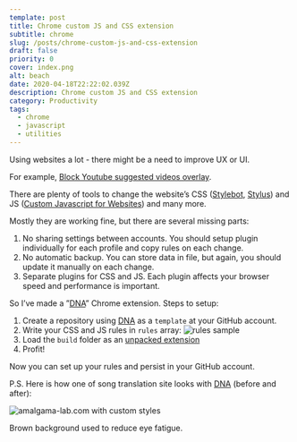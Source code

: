 ```yaml
---
template: post
title: Chrome custom JS and CSS extension
subtitle: chrome
slug: /posts/chrome-custom-js-and-css-extension
draft: false
priority: 0
cover: index.png
alt: beach
date: 2020-04-18T22:22:02.039Z
description: Chrome custom JS and CSS extension
category: Productivity
tags:
  - chrome
  - javascript
  - utilities
---
```


Using websites a lot - there might be a need to improve UX or UI.

For example, [Block Youtube suggested videos overlay](/posts/block-youtube-suggested-videos-overlay).

There are plenty of tools to change the website’s CSS ([Stylebot](https://chrome.google.com/webstore/detail/stylebot/oiaejidbmkiecgbjeifoejpgmdaleoha?hl=en), [Stylus](https://chrome.google.com/webstore/detail/stylus/clngdbkpkpeebahjckkjfobafhncgmne?hl=en)) and JS ([Custom Javascript for Websites](https://chrome.google.com/webstore/detail/custom-javascript-for-web/ddbjnfjiigjmcpcpkmhogomapikjbjdk?hl=en)) and many more.

Mostly they are working fine, but there are several missing parts:

1. No sharing settings between accounts. You should setup plugin individually for each profile and copy rules on each change.
2. No automatic backup. You can store data in file, but again, you should update it manually on each change.
3. Separate plugins for CSS and JS. Each plugin affects your browser speed and performance is important.

So I’ve made a ”[DNA](https://github.com/dospolov/dna)” Chrome extension. Steps to setup:

1. Create a repository using [DNA](https://github.com/dospolov/dna) as a `template` at your GitHub account.
2. Write your CSS and JS rules in `rules` array:
![rules sample](/media/dna-1/dna-1.png 'rules sample')
3. Load the `build` folder as an [unpacked extension](https://webkul.com/blog/how-to-install-the-unpacked-extension-in-chrome/)
4. Profit!

Now you can set up your rules and persist in your GitHub account.

P.S. Here is how one of song translation site looks with [DNA](https://github.com/dospolov/dna) (before and after):

![amalgama-lab.com with custom styles](/media/dna-1/dna-2.png 'amalgama-lab.com with custom styles')

Brown background used to reduce eye fatigue.
